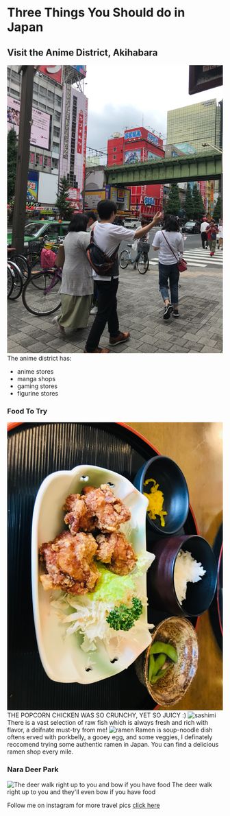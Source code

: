 # Three Things You Should do in Japan

## Visit the Anime District, Akihabara
![The anime district had so many figurine stores](https://raw.githubusercontent.com/AnnNguyen04/Camera-Roll-Dump-/main/anime%20district%20japan.jpeg)
The anime district has:
* anime stores
* manga shops
* gaming stores
* figurine stores 

### Food To Try
![The popcorn chicken was so crunchy! YUMMMM](https://github.com/AnnNguyen04/Camera-Roll-Dump-/blob/main/popcorn%20chicken%20meal%20japan.jpeg?raw=true) 
THE POPCORN CHICKEN WAS SO CRUNCHY, YET SO JUICY :)
![sashimi](https://github.com/AnnNguyen04/Things-to-do-When-Visiting-Japan/blob/main/sashimi.JPG) 
There is a vast selection of raw fish which is always fresh and rich with flavor, a deifnate must-try from me!
![ramen](https://github.com/AnnNguyen04/Things-to-do-When-Visiting-Japan/blob/main/ramen%20japan.JPG) 
Ramen is soup-noodle dish oftens erved with porkbelly, a gooey egg, and some veggies, I definately reccomend trying some authentic ramen in Japan. You can find a delicious ramen shop every mile. 

### Nara Deer Park
![The deer walk right up to you and bow if you have food](https://github.com/AnnNguyen04/Camera-Roll-Dump-/blob/main/nara%20deer%20park%20japan.JPG?raw=true) 
The deer walk right up to you and they'll even bow if you have food 

Follow me on instagram for more travel pics [click here](https://www.instagram.com/annie.nnguyen/?r=nametag)  
